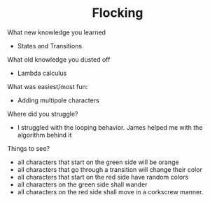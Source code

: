 # <center> Flocking</center>
What new knowledge you learned
* States and Transitions

What old knowledge you dusted off
* Lambda calculus


What was easiest/most fun:
* Adding multipole characters

Where did you struggle?
* I struggled with the looping behavior. James helped me with the algorithm behind it

Things to see?
* all characters that start on the green side will be orange
* all characters that go through a transition will change their color
* all characters that start on the red side have random colors
* all characters on the green side shall wander
* all characters on the red side shall move in a corkscrew manner. 